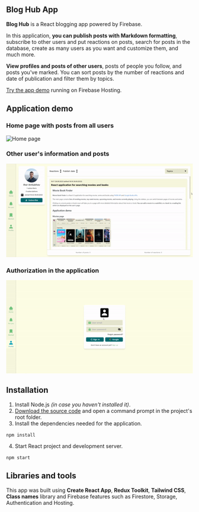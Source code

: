 ## Blog Hub App

**Blog Hub** is a React blogging app powered by Firebase.

In this application, **you can publish posts with Markdown formatting**, subscribe to other users and put reactions on posts, search for posts in the database, create as many users as you want and customize them, and much more.

**View profiles and posts of other users**, posts of people you follow, and posts you've marked. You can sort posts by the number of reactions and date of publication and filter them by topics.

[Try the app demo](https://blog-hub-app.web.app/) running on Firebase Hosting.

## Application demo

### Home page with posts from all users

<img src="github-images/home-page.gif" alt="Home page">

### Other user's information and posts

<img src="github-images/user-info.gif" alt="User info">

### Authorization in the application

<img src="github-images/auth.gif" alt="Auth">

## Installation

1. Install Node.js *(in case you haven't installed it)*.
2. [Download the source code](https://github.com/IhorAntiukhov/blog-hub-app.git) and open a command prompt in the project's root folder.
3. Install the dependencies needed for the application.

```
npm install
```
4. Start React project and development server.

```
npm start
```

## Libraries and tools

This app was built using **Create React App**, **Redux Toolkit**, **Tailwind CSS**, **Class names** library and Firebase features such as Firestore, Storage, Authentication and Hosting.
